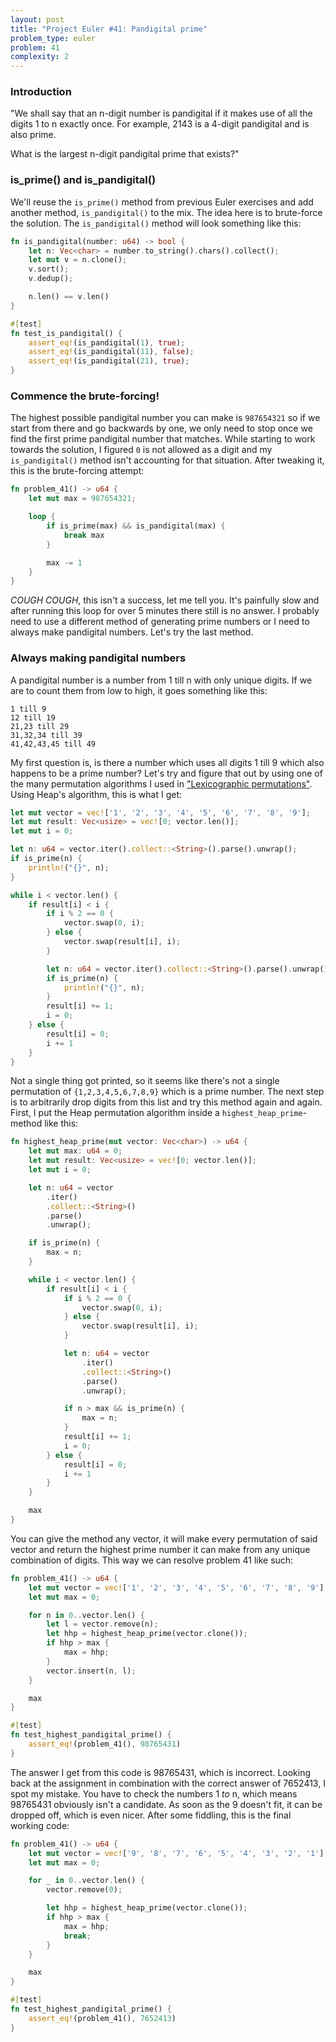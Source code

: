 ```yaml
---
layout: post
title: "Project Euler #41: Pandigital prime"
problem_type: euler
problem: 41
complexity: 2
---
```


### Introduction
"We shall say that an n-digit number is pandigital if it makes use of all the digits 1 to n exactly once. For example, 2143 is a 4-digit pandigital and is also prime.

What is the largest n-digit pandigital prime that exists?"

### is_prime() and is_pandigital()
We'll reuse the `is_prime()` method from previous Euler exercises and add another method, `is_pandigital()` to the mix. The idea here is to brute-force the solution. The `is_pandigital()` method will look something like this:

```rust
fn is_pandigital(number: u64) -> bool {
    let n: Vec<char> = number.to_string().chars().collect();
    let mut v = n.clone();
    v.sort();
    v.dedup();

    n.len() == v.len()
}

#[test]
fn test_is_pandigital() {
    assert_eq!(is_pandigital(1), true);
    assert_eq!(is_pandigital(11), false);
    assert_eq!(is_pandigital(21), true);
}
```

### Commence the brute-forcing!
The highest possible pandigital number you can make is `987654321` so if we start from there and go backwards by one, we only need to stop once we find the first prime pandigital number that matches. While starting to work towards the solution, I figured `0` is not allowed as a digit and my `is_pandigital()` method isn't accounting for that situation. After tweaking it, this is the brute-forcing attempt:

```rust
fn problem_41() -> u64 {
    let mut max = 987654321;

    loop {
        if is_prime(max) && is_pandigital(max) {
            break max
        }

        max -= 1
    }
}
```

*COUGH COUGH*, this isn't a success, let me tell you. It's painfully slow and after running this loop for over 5 minutes there still is no answer. I probably need to use a different method of generating prime numbers or I need to always make pandigital numbers. Let's try the last method.

### Always making pandigital numbers
A pandigital number is a number from 1 till n with only unique digits. If we are to count them from low to high, it goes something like this:

```
1 till 9
12 till 19
21,23 till 29
31,32,34 till 39
41,42,43,45 till 49
```

My first question is, is there a number which uses all digits 1 till 9 which also happens to be a prime number? Let's try and figure that out by using one of the many permutation algorithms I used in ["Lexicographic permutations"](/2021/10/30/project-euler-24-lexicographic-permutations.html). Using Heap's algorithm, this is what I get:

```rust
let mut vector = vec!['1', '2', '3', '4', '5', '6', '7', '8', '9'];
let mut result: Vec<usize> = vec![0; vector.len()];
let mut i = 0;

let n: u64 = vector.iter().collect::<String>().parse().unwrap();
if is_prime(n) {
    println!("{}", n);
}

while i < vector.len() {
    if result[i] < i {
        if i % 2 == 0 {
            vector.swap(0, i);
        } else {
            vector.swap(result[i], i);
        }

        let n: u64 = vector.iter().collect::<String>().parse().unwrap();
        if is_prime(n) {
            println!("{}", n);
        }
        result[i] += 1;
        i = 0;
    } else {
        result[i] = 0;
        i += 1
    }
}
```

Not a single thing got printed, so it seems like there's not a single permutation of `{1,2,3,4,5,6,7,8,9}` which is a prime number. The next step is to arbitrarily drop digits from this list and try this method again and again. First, I put the Heap permutation algorithm inside a `highest_heap_prime`-method like this:

```rust
fn highest_heap_prime(mut vector: Vec<char>) -> u64 {
    let mut max: u64 = 0;
    let mut result: Vec<usize> = vec![0; vector.len()];
    let mut i = 0;

    let n: u64 = vector
        .iter()
        .collect::<String>()
        .parse()
        .unwrap();

    if is_prime(n) {
        max = n;
    }

    while i < vector.len() {
        if result[i] < i {
            if i % 2 == 0 {
                vector.swap(0, i);
            } else {
                vector.swap(result[i], i);
            }

            let n: u64 = vector
                .iter()
                .collect::<String>()
                .parse()
                .unwrap();

            if n > max && is_prime(n) {
                max = n;
            }
            result[i] += 1;
            i = 0;
        } else {
            result[i] = 0;
            i += 1
        }
    }

    max
}
```

You can give the method any vector, it will make every permutation of said vector and return the highest prime number it can make from any unique combination of digits. This way we can resolve problem 41 like such:

```rust
fn problem_41() -> u64 {
    let mut vector = vec!['1', '2', '3', '4', '5', '6', '7', '8', '9'];
    let mut max = 0;

    for n in 0..vector.len() {
        let l = vector.remove(n);
        let hhp = highest_heap_prime(vector.clone());
        if hhp > max {
            max = hhp;
        }
        vector.insert(n, l);
    }

    max
}

#[test]
fn test_highest_pandigital_prime() {
    assert_eq!(problem_41(), 98765431)
}
```

The answer I get from this code is 98765431, which is incorrect. Looking back at the assignment in combination with the correct answer of 7652413, I spot my mistake. You have to check the numbers 1 *to* n, which means 98765431 obviously isn't a candidate. As soon as the 9 doesn't fit, it can be dropped off, which is even nicer. After some fiddling, this is the final working code:

```rust
fn problem_41() -> u64 {
    let mut vector = vec!['9', '8', '7', '6', '5', '4', '3', '2', '1'];
    let mut max = 0;

    for _ in 0..vector.len() {
        vector.remove(0);

        let hhp = highest_heap_prime(vector.clone());
        if hhp > max {
            max = hhp;
            break;
        }
    }

    max
}

#[test]
fn test_highest_pandigital_prime() {
    assert_eq!(problem_41(), 7652413)
}
```
